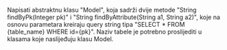 Napisati abstraktnu klasu "Model", koja sadrži dvije metode "String findByPk(Integer pk)" i "String findByAttribute(String a1, String a2)", 
koje na osnovu parametara kreiraju query string tipa "SELECT * FROM {table_name} WHERE id={pk}".
Naziv tabele je potrebno proslijediti u klasama koje naslijeđuju klasu Model.